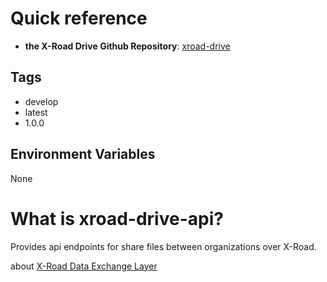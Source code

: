 # Quick reference
* **the X-Road Drive Github Repository**: [xroad-drive](https://github.com/yamatokataoka/file-service/tree/develop)

## Tags
* develop
* latest
* 1.0.0

## Environment Variables
None

# What is xroad-drive-api?
Provides api endpoints for share files between organizations over X-Road.

about [X-Road Data Exchange Layer](https://github.com/nordic-institute/X-Road)
